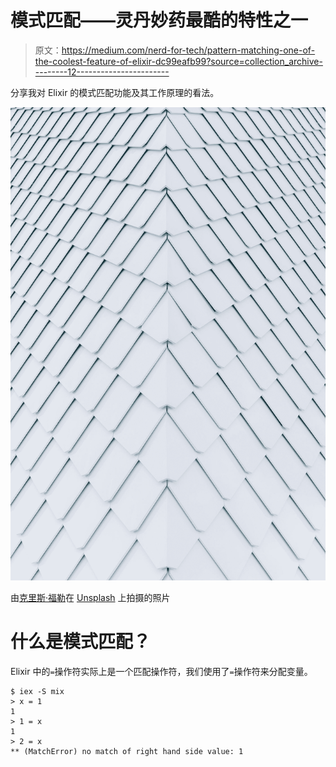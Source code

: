 # 模式匹配——灵丹妙药最酷的特性之一

> 原文：<https://medium.com/nerd-for-tech/pattern-matching-one-of-the-coolest-feature-of-elixir-dc99eafb99?source=collection_archive---------12----------------------->

分享我对 Elixir 的模式匹配功能及其工作原理的看法。

![](img/f1da396b1c1b9c8a5e7d3f191bdd7765.png)

由[克里斯·福勒](https://unsplash.com/@cgfowler?utm_source=medium&utm_medium=referral)在 [Unsplash](https://unsplash.com?utm_source=medium&utm_medium=referral) 上拍摄的照片

# 什么是模式匹配？

Elixir 中的`=`操作符实际上是一个匹配操作符，我们使用了`=`操作符来分配变量。

```
$ iex -S mix
> x = 1
1
> 1 = x
1
> 2 = x
** (MatchError) no match of right hand side value: 1
```